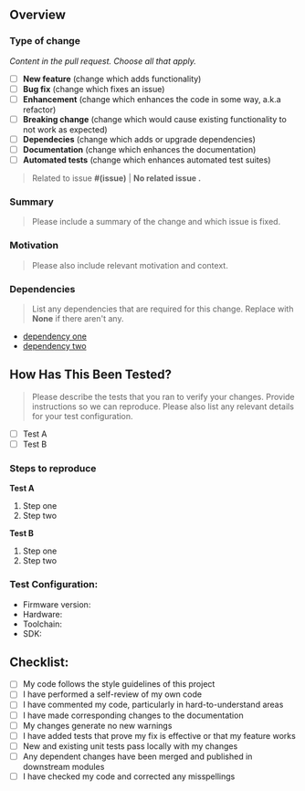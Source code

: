 ## Overview

### Type of change
*Content in the pull request. Choose all that apply.*

- [ ] **New feature** (change which adds functionality)
- [ ] **Bug fix** (change which fixes an issue)
- [ ] **Enhancement** (change which enhances the code in some way, a.k.a refactor)
- [ ] **Breaking change** (change which would cause existing functionality to not work as expected)
- [ ] **Dependecies** (change which adds or upgrade dependencies)
- [ ] **Documentation** (change which enhances the documentation)
- [ ] **Automated tests** (change which enhances automated test suites)

> Related to issue **#(issue)** | **No related issue .**

### Summary
> Please include a summary of the change and which issue is fixed. 

### Motivation
> Please also include relevant motivation and context.

### Dependencies
> List any dependencies that are required for this change. Replace with **None** if there aren't any.
 
- [dependency one](https://example.com)
- [dependency two](https://example.com)

## How Has This Been Tested?

> Please describe the tests that you ran to verify your changes. Provide instructions so we can reproduce. Please also list any relevant details for your test configuration.

- [ ] Test A
- [ ] Test B

### Steps to reproduce

**Test A**
1. Step one
2. Step two

**Test B**
1. Step one
2. Step two

###  Test Configuration:
* Firmware version:
* Hardware:
* Toolchain:
* SDK:

## Checklist:

- [ ] My code follows the style guidelines of this project
- [ ] I have performed a self-review of my own code
- [ ] I have commented my code, particularly in hard-to-understand areas
- [ ] I have made corresponding changes to the documentation
- [ ] My changes generate no new warnings
- [ ] I have added tests that prove my fix is effective or that my feature works
- [ ] New and existing unit tests pass locally with my changes
- [ ] Any dependent changes have been merged and published in downstream modules
- [ ] I have checked my code and corrected any misspellings
